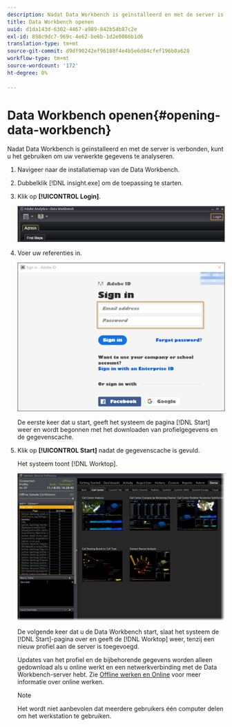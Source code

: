 ```yaml
---
description: Nadat Data Workbench is geïnstalleerd en met de server is verbonden, kunt u het gebruiken om uw verwerkte gegevens te analyseren.
title: Data Workbench openen
uuid: d1da143d-6302-4467-a989-842b54b87c2e
exl-id: 898c9dc7-969c-4e62-be6b-1d2e0086b1d6
translation-type: tm+mt
source-git-commit: d9df90242ef96188f4e4b5e6d04cfef196b0a628
workflow-type: tm+mt
source-wordcount: '172'
ht-degree: 0%

---
```


# Data Workbench openen{#opening-data-workbench}

Nadat Data Workbench is geïnstalleerd en met de server is verbonden, kunt u het gebruiken om uw verwerkte gegevens te analyseren.

1. Navigeer naar de installatiemap van de Data Workbench.
1. Dubbelklik [!DNL insight.exe] om de toepassing te starten.
1. Klik op **[!UICONTROL Login]**.

   ![](assets/dwb_login.png)

1. Voer uw referenties in.

   ![](assets/dwb_signin.png)

   De eerste keer dat u start, geeft het systeem de pagina [!DNL Start] weer en wordt begonnen met het downloaden van profielgegevens en de gegevenscache.

1. Klik op **[!UICONTROL Start]** nadat de gegevenscache is gevuld.

   Het systeem toont [!DNL Worktop].

   ![](assets/wtp_open.png)

   De volgende keer dat u de Data Workbench start, slaat het systeem de [!DNL Start]-pagina over en geeft de [!DNL Worktop] weer, tenzij een nieuw profiel aan de server is toegevoegd.

   Updates van het profiel en de bijbehorende gegevens worden alleen gedownload als u online werkt en een netwerkverbinding met de Data Workbench-server hebt. Zie [Offline werken en Online](../../home/c-get-started/c-off-on.md#concept-cef8758ede044b18b3558376c5eb9f54) voor meer informatie over online werken.

   >[!NOTE]
   >
   >Het wordt niet aanbevolen dat meerdere gebruikers één computer delen om het werkstation te gebruiken.
